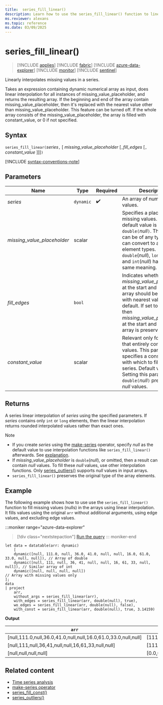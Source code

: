 ```yaml
---
title:  series_fill_linear()
description: Learn how to use the series_fill_linear() function to linearly interpolate missing values in a series.
ms.reviewer: alexans
ms.topic: reference
ms.date: 03/09/2025
---
```

# series_fill_linear()

> [!INCLUDE [applies](../includes/applies-to-version/applies.md)] [!INCLUDE [fabric](../includes/applies-to-version/fabric.md)] [!INCLUDE [azure-data-explorer](../includes/applies-to-version/azure-data-explorer.md)] [!INCLUDE [monitor](../includes/applies-to-version/monitor.md)] [!INCLUDE [sentinel](../includes/applies-to-version/sentinel.md)]

Linearly interpolates missing values in a series.

Takes an expression containing dynamic numerical array as input, does linear interpolation for all instances of missing_value_placeholder, and returns the resulting array. If the beginning and end of the array contain missing_value_placeholder, then it's replaced with the nearest value other than missing_value_placeholder. This feature can be turned off. If the whole array consists of the missing_value_placeholder, the array is filled with constant_value, or 0 if not specified.  

## Syntax

`series_fill_linear(`*series*`,` [ *missing_value_placeholder* [`,`*fill_edges* [`,` *constant_value* ]]]`)`

[!INCLUDE [syntax-conventions-note](../includes/syntax-conventions-note.md)]

## Parameters

| Name | Type | Required | Description |
|--|--|--|--|
| *series* | `dynamic` |  :heavy_check_mark: | An array of numeric values.|
| *missing_value_placeholder* | scalar | | Specifies a placeholder for missing values. The default value is `double(`*null*`)`. The value can be of any type that can convert to actual element types. `double`(*null*), `long`(*null*), and `int`(*null*) have the same meaning.|
| *fill_edges* | `bool` | | Indicates whether *missing_value_placeholder* at the start and end of the array should be replaced with nearest value. `true` by default. If set to `false`, then *missing_value_placeholder* at the start and end of the array is preserved.|
| *constant_value* | scalar | | Relevant only for arrays that entirely consist of *null* values. This parameter specifies a constant value with which to fill the series. Default value is 0. Setting this parameter it to `double(`*null*`)` preserves the *null* values.|

## Returns

A series linear interpolation of *series* using the specified parameters. If *series* contains only `int` or `long` elements, then the linear interpolation returns rounded interpolated values rather than exact ones.

> [!NOTE]
>
> * If you create *series* using the [make-series](make-series-operator.md) operator, specify *null* as the default value to use interpolation functions like `series_fill_linear()` afterwards. See [explanation](make-series-operator.md#list-of-series-interpolation-functions).
> * If *missing_value_placeholder* is `double`(*null*), or omitted, then a result can contain *null* values. To fill these *null* values, use other interpolation functions. Only [series_outliers()](series-outliers-function.md) supports *null* values in input arrays.
> * `series_fill_linear()` preserves the original type of the array elements.

## Example

The following example shows how to use use the `series_fill_linear()` function to fill missing values (nulls) in the arrays using linear interpolation. It fills values using the original `arr` without additional arguments, using edge values, and excluding edge values.

:::moniker range="azure-data-explorer"
> [!div class="nextstepaction"]
> <a href="https://dataexplorer.azure.com/clusters/kvc9rf7q4d68qcw5sk2d6f.northeurope/databases/MyDatabase?query=H4sIAAAAAAAAA5WRzWrDMAzH74G8g44JmHYmXWEbO/QZdiwhaImSeSh2sZ2NwB5+dpq1a2kP0cGy/5b46YPJQ4Me4XVyHt+ZMrT2GZpRY6/qPE0g2P7oZjHb64FZgJRy9SDg+Ci28b75p8xBk76d9KK4/C1zAes17KzFEUwLjRlCAZF0j3emRdY1KXIi5QbjTfWK0QL+sZT2NyHXZ5nDcjs19a38B/TKOaU7+EIeyIHRPKZJ+ZImceZp8gMHaz6pnusJFYq5/5htBl+h7VxYkSOryFWtYq5YaUIbd5WLc3BFTUf3Q8U84Sw2Fubi7UCndLMwuUV2dAGvjXZ+ETwsayU38vEp/wWjK5zoigIAAA==" target="_blank">Run the query</a>
::: moniker-end

```kusto
let data = datatable(arr: dynamic)
    [
    dynamic([null, 111.0, null, 36.0, 41.0, null, null, 16.0, 61.0, 33.0, null, null]), // Array of double    
    dynamic([null, 111, null, 36, 41, null, null, 16, 61, 33, null, null]), // Similar array of int
    dynamic([null, null, null, null])                                                   // Array with missing values only
];
data
| project
    arr, 
    without_args = series_fill_linear(arr),
    with_edges = series_fill_linear(arr, double(null), true),
    wo_edges = series_fill_linear(arr, double(null), false),
    with_const = series_fill_linear(arr, double(null), true, 3.14159)  
```

**Output**

|`arr`|`without_args`|`with_edges`|`wo_edges`|`with_const`|
|---|---|---|---|---|
|[null,111.0,null,36.0,41.0,null,null,16.0,61.0,33.0,null,null]|[111.0,111.0,73.5,36.0,41.0,32.667,24.333,16.0,61.0,33.0,33.0,33.0]|[111.0,111.0,73.5,36.0,41.0,32.667,24.333,16.0,61.0,33.0,33.0,33.0]|[null,111.0,73.5,36.0,41.0,32.667,24.333,16.0,61.0,33.0,null,null]|[111.0,111.0,73.5,36.0,41.0,32.667,24.333,16.0,61.0,33.0,33.0,33.0]|
|[null,111,null,36,41,null,null,16,61,33,null,null]|[111,111,73,36,41,32,24,16,61,33,33,33]|[111,111,73,36,41,32,24,16,61,33,33,33]|[null,111,73,36,41,32,24,16,61,33,null,null]|[111,111,74,38,  41,32,24,16,61,33,33,33]|
|[null,null,null,null]|[0.0,0.0,0.0,0.0]|[0.0,0.0,0.0,0.0]|[0.0,0.0,0.0,0.0]|[3.14159,3.14159,3.14159,3.14159]|

## Related content

* [Time series analysis](time-series-analysis.md)
* [make-series operator](make-series-operator.md)
* [series_fill_const()](series-fill-const-function.md)
* [series_outliers()](series-outliers-function.md)